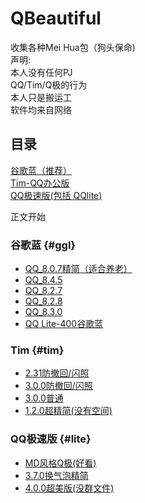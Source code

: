 # QBeautiful  
收集各种Mei Hua包（狗头保命)  
声明:  
本人没有任何PJ  
QQ/Tim/Q极的行为  
本人只是搬运工  
软件均来自网络  
  
## 目录  
[谷歌蓝（推荐）](#ggl)  
[Tim-QQ办公版](#tim)  
[QQ极速版(包括 QQlite)](#lite)
  

正文开始 
### 谷歌蓝 {#ggl}  
 - [QQ_8.0.7精简（适合养老）](https://gebixiaohu.lanzoux.com/ipZ07m7s39e)  
 - [QQ_8.4.5](https://gebixiaohu.lanzoux.com/iPKDWm7s4fg)  
 - [QQ_8.2.7](https://gebixiaohu.lanzoux.com/ik9ZOm7s55c)  
 - [QQ_8.2.8](https://gebixiaohu.lanzoux.com/igpemm7s64h)  
 - [QQ_8.3.0](https://gebixiaohu.lanzoux.com/iUOw5m7s79i)  
 - [QQ Lite-400谷歌蓝](https://gebixiaohu.lanzoux.com/iZo7dm7s85a)  
  
### Tim {#tim}  
 - [2.31防撤回/闪照](https://gebixiaohu.lanzoux.com/i25ULm7tw4j)  
 - [3.0.0防撤回/闪照](https://gebixiaohu.lanzoux.com/ipNcum7tvih)  
 - [3.0.0普通](https://gebixiaohu.lanzoux.com/icVFpm7ttqd)  
 - [1.2.0超精简(没有空间)](https://gebixiaohu.lanzoux.com/i8VMOm7trdi)  
  
### QQ极速版 {#lite}  
 - [MD风格Q极(好看)](https://gebixiaohu.lanzoux.com/iF1wKm7v19a)  
 - [3.7.0换气泡精简](https://gebixiaohu.lanzoux.com/ih9uBm7twwh)  
 - [4.0.0超美版(没群文件)](https://gebixiaohu.lanzoux.com/iqzfgm7)
